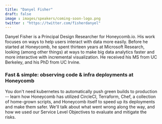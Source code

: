 ```yaml
---
title: "Danyel Fisher"
draft: false
image : images/speakers/coming-soon-logo.png
twitter : "https://twitter.com/fisherdanyel"
---
```


Danyel Fisher is a Principal Design Researcher for Honeycomb.io. His work focuses on ways to help users interact with data more easily. Before he started at Honeycomb, he spent thirteen years at Microsoft Research, looking (among other things) at ways to make big data analytics faster and more interactive with incremental visualization. He received his MS from UC Berkeley, and his PhD from UC Irvine.

### Fast & simple: observing code & infra deployments at Honeycomb

You don't need kubernetes to automatically push green builds to production -- learn how Honeycomb has utilized CircleCI, Terraform, Chef, a collection of home-grown scripts, and Honeycomb itself to speed up its deployments and make them safer. We'll talk about what went wrong along the way, and how we used our Service Level Objectives to evaluate and mitigate the risks.
